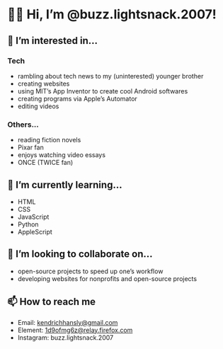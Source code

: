# 👋🏼 Hi, I’m @buzz.lightsnack.2007! 

## 👀 I’m interested in…
### Tech
- rambling about tech news to my (uninterested) younger brother
- creating websites
- using MIT’s App Inventor to create cool Android softwares
- creating programs via Apple’s Automator
- editing videos
### Others...
- reading fiction novels
- Pixar fan
- enjoys watching video essays
- ONCE (TWICE fan)

## 🌱 I’m currently learning…
- HTML
- CSS
- JavaScript
- Python
- AppleScript

## 💞️ I’m looking to collaborate on…
- open-source projects to speed up one’s workflow
- developing websites for nonprofits and open-source projects

## 📫 How to reach me
- Email: kendrichhansly@gmail.com
- Element: 1d9ofmg6z@relay.firefox.com
- Instagram: buzz.lightsnack.2007



<!---
buzz-lightsnack-2007/buzz-lightsnack-2007 is a ✨ special ✨ repository because its `README.md` (this file) appears on your GitHub profile.
You can click the Preview link to take a look at your changes.
--->
